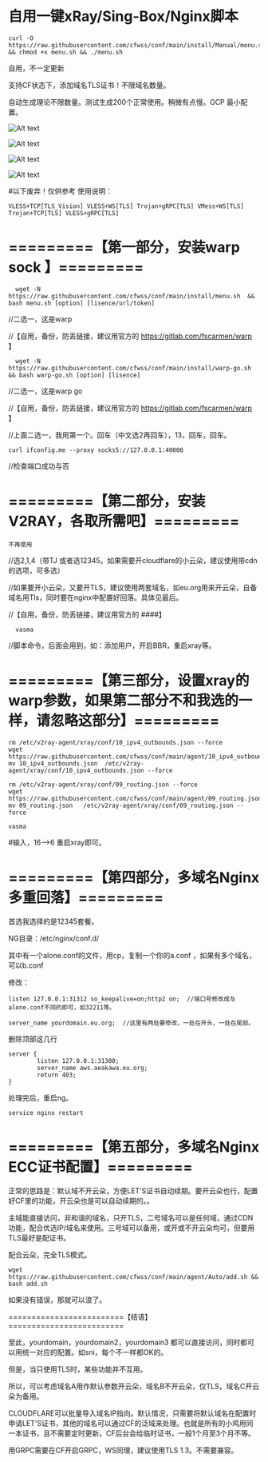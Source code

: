 # 自用一键xRay/Sing-Box/Nginx脚本
	curl -O https://raw.githubusercontent.com/cfwss/conf/main/install/Manual/menu.sh && chmod +x menu.sh && ./menu.sh 

自用，不一定更新

支持CF状态下，添加域名TLS证书！不限域名数量。

自动生成理论不限数量。测试生成200个正常使用。稍微有点慢。GCP 最小配置。


![Alt text](https://github.com/cfwss/conf/blob/main/install/Manual/images/1.jpg)


![Alt text](https://github.com/cfwss/conf/blob/main/install/Manual/images/2.jpg)


![Alt text](https://github.com/cfwss/conf/blob/main/install/Manual/images/3.jpg)


![Alt text](https://github.com/cfwss/conf/blob/main/install/Manual/images/9.jpg)



#以下废弃！仅供参考
使用说明：



	VLESS+TCP[TLS_Vision] VLESS+WS[TLS] Trojan+gRPC[TLS] VMess+WS[TLS] Trojan+TCP[TLS] VLESS+gRPC[TLS]



# =========【第一部分，安装warp sock 】=========

	  wget -N https://raw.githubusercontent.com/cfwss/conf/main/install/menu.sh  && bash menu.sh [option] [lisence/url/token]

//二选一，这是warp 

//【自用，备份，防丢链接，建议用官方的 https://gitlab.com/fscarmen/warp 】

	  wget -N https://raw.githubusercontent.com/cfwss/conf/main/install/warp-go.sh && bash warp-go.sh [option] [lisence]

//二选一，这是warp go

//【自用，备份，防丢链接，建议用官方的 https://gitlab.com/fscarmen/warp 】

//上面二选一，我用第一个。回车（中文选2再回车），13，回车，回车。

	curl ifconfig.me --proxy socks5://127.0.0.1:40000

//检查端口成功与否

# =========【第二部分，安装V2RAY，各取所需吧】=========

	不再使用

//选2,1,4（带TJ 或者选12345。如果需要开cloudflare的小云朵，建议使用带cdn的选项，可多选）

//如果要开小云朵，又要开TLS，建议使用两套域名，如eu.org用来开云朵，自备域名用Tls，同时要在nginx中配置好回落。具体见最后。

//【自用，备份，防丢链接，建议用官方的 ####】


	  vasma

//脚本命令，后面会用到，如：添加用户，开启BBR，重启xray等。

# =========【第三部分，设置xray的warp参数，如果第二部分不和我选的一样，请忽略这部分】=========

	rm /etc/v2ray-agent/xray/conf/10_ipv4_outbounds.json --force
	wget https://raw.githubusercontent.com/cfwss/conf/main/agent/10_ipv4_outbounds.json
	mv 10_ipv4_outbounds.json  /etc/v2ray-agent/xray/conf/10_ipv4_outbounds.json --force

	rm /etc/v2ray-agent/xray/conf/09_routing.json --force
	wget https://raw.githubusercontent.com/cfwss/conf/main/agent/09_routing.json
	mv 09_routing.json   /etc/v2ray-agent/xray/conf/09_routing.json --force

	vasma

#输入，16-->6 重启xray即可。


# =========【第四部分，多域名Nginx多重回落】=========

首选我选择的是12345套餐。

NG目录：/etc/nginx/conf.d/

其中有一个alone.conf的文件，用cp，复制一个你的a.conf ，如果有多个域名，可以b.conf 

修改：

	listen 127.0.0.1:31312 so_keepalive=on;http2 on;  //端口号修改成与alone.conf不同的即可，如32211等。
 
	server_name yourdomain.eu.org;  //这里有两处要修改，一处在开头，一处在尾部。


删除顶部这几行

    server {
    		listen 127.0.0.1:31300;
    		server_name aws.aeakawa.eu.org;
    		return 403;
    }

处理完后，重启ng。	

	service nginx restart

# =========【第五部分，多域名Nginx ECC证书配置】=========

正常的思路是：默认域不开云朵，方便LET'S证书自动续期。要开云朵也行，配置好CF里的功能，开云朵也是可以自动续期的。。

主域能直接访问，非和谐的域名，只开TLS，二号域名可以是任何域，通过CDN功能，配合优选IP/域名来使用。三号域可以备用，或开或不开云朵均可，但要用TLS最好是配证书。

配合云朵，完全TLS模式。

	wget https://raw.githubusercontent.com/cfwss/conf/main/agent/Auto/add.sh && bash add.sh

 
如果没有错误，那就可以浪了。

=========================【结语】=========================

至此，yourdomain，yourdomain2，yourdomain3 都可以直接访问，同时都可以用统一对应的配置。如sni，每个不一样都OK的。

但是，当只使用TLS时，某些功能并不互用。

所以，可以考虑域名A用作默认参数开云朵，域名B不开云朵，仅TLS，域名C开云朵为备用。

CLOUDFLARE可以批量导入域名IP指向。默认情况，只需要将默认域名在配置时申请LET'S证书，其他的域名可以通过CF的泛域来处理。也就是所有的小鸡用同一本证书，且不需要定时更新。CF后台会给临时证书，一般1个月至3个月不等。

用GRPC需要在CF开启GRPC，WS同理，建议使用TLS 1.3。不需要兼容。

